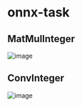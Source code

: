 # onnx-task

## MatMulInteger
![image](https://github.com/user-attachments/assets/87568a04-27f4-4817-8ae8-8b39f2187df3)

## ConvInteger
![image](https://github.com/user-attachments/assets/93afc405-5c22-4090-ab9c-3c1cd32537c7)
